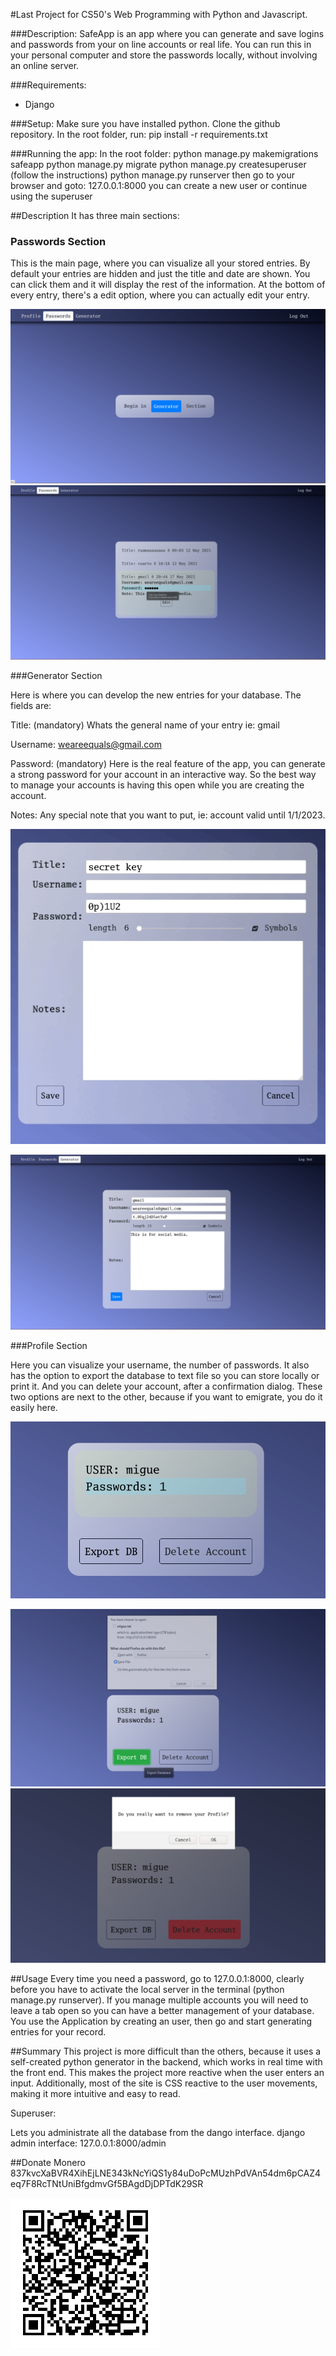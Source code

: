#Last Project for CS50's Web Programming with Python and Javascript.

###Description:
SafeApp is an app where you can generate and save logins and passwords from your on line accounts or real life.
You can run this in your personal computer and store the passwords locally, without involving an online server.

###Requirements:

- Django

###Setup:
Make sure you have installed python.
Clone the github repository.
In the root folder, run:
pip install -r requirements.txt

###Running the app:
In the root folder:
python manage.py makemigrations safeapp
python manage.py migrate
python manage.py createsuperuser (follow the instructions)
python manage.py runserver
then go to your browser and goto:
127.0.0.1:8000
you can create a new user or continue using the superuser

##Description
It has three main sections:

### Passwords Section 
  
  This is the main page, where you can visualize all your stored entries.
  By default your entries are hidden and just the title and date are shown. You can click them and it will display the rest of the information.
  At the bottom of every entry, there's a edit option, where you can actually edit your entry.
  
  ![main](safeapp/static/main.png)
  ![edit](safeapp/static/edit.png)


###Generator Section

Here is where you can develop the new entries for your database. The fields are: 
  
Title: (mandatory) Whats the general name of your entry ie: gmail
  
Username: weareequals@gmail.com
  
Password: (mandatory) Here is the real feature of the app, you can generate a strong password for your account in an interactive way. So the best way to manage your accounts is having this open while you are creating the account.
  
Notes: Any special note that you want to put, ie: account valid until 1/1/2023.
  


  ![pass](safeapp/static/passwords.gif)
  
  ![generating](safeapp/static/generating.png)
  
###Profile Section

Here you can visualize your username, the number of passwords.
  It also has the option to export the database to text file so you can store locally or print it.
  And you can delete your account, after a confirmation dialog.
  These two options are next to the other, because if you want to emigrate, you do it easily here.
  
  ![profile](safeapp/static/profile.png)
  
  ![export](safeapp/static/export.png)
  ![delete](safeapp/static/delete.png)

##Usage
Every time you need a password, go to 127.0.0.1:8000, clearly before you have to activate the local server in the terminal (python manage.py runserver). If you manage multiple accounts you will need to leave a tab open so you can have a better management of your database.
You use the Application by creating an user, then go and start generating entries for your record.

##Summary
This project is more difficult than the others, because it uses a  self-created python generator in the backend, which works in real time 
with the front end. This makes the project more reactive when the user enters an input. Additionally, most of the site is CSS reactive to the user movements, making it more intuitive and easy to read.

Superuser:

Lets you administrate all the database from the dango interface.
django admin interface:
127.0.0.1:8000/admin

##Donate
Monero
837kvcXaBVR4XihEjLNE343kNcYiQS1y84uDoPcMUzhPdVAn54dm6pCAZ4eq7F8RcTNtUniBfgdmvGf5BAgdDjDPTdK29SR

![qrcode](safeapp/static/donations.png)
